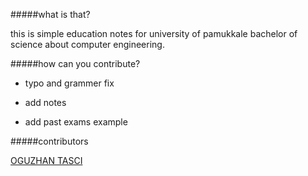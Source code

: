 #####what is that?

this is simple education notes for university of pamukkale bachelor of science about computer engineering.



#####how can you contribute?

- typo and grammer fix

- add notes

- add past exams example




#####contributors

[OGUZHAN TASCI](http://twitter.com/oguzhntasci)

